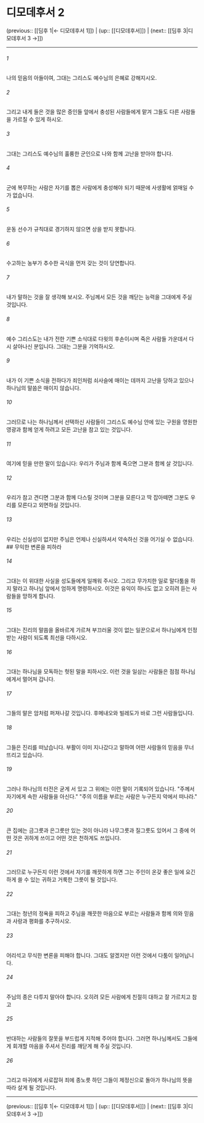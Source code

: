 # 디모데후서 2

(previous:: [[딤후 1|← 디모데후서 1]]) | (up:: [[디모데후서]]) | (next:: [[딤후 3|디모데후서 3 →]])

***




###### 1 

나의 믿음의 아들이여, 그대는 그리스도 예수님의 은혜로 강해지시오. 



###### 2 

그리고 내게 들은 것을 많은 증인들 앞에서 충성된 사람들에게 맡겨 그들도 다른 사람들을 가르칠 수 있게 하시오. 



###### 3 

그대는 그리스도 예수님의 훌륭한 군인으로 나와 함께 고난을 받아야 합니다. 



###### 4 

군에 복무하는 사람은 자기를 뽑은 사람에게 충성해야 되기 때문에 사생활에 얽매일 수가 없습니다. 



###### 5 

운동 선수가 규칙대로 경기하지 않으면 상을 받지 못합니다. 



###### 6 

수고하는 농부가 추수한 곡식을 먼저 갖는 것이 당연합니다. 



###### 7 

내가 말하는 것을 잘 생각해 보시오. 주님께서 모든 것을 깨닫는 능력을 그대에게 주실 것입니다. 



###### 8 

예수 그리스도는 내가 전한 기쁜 소식대로 다윗의 후손이시며 죽은 사람들 가운데서 다시 살아나신 분입니다. 그대는 그분을 기억하시오. 



###### 9 

내가 이 기쁜 소식을 전하다가 죄인처럼 쇠사슬에 매이는 데까지 고난을 당하고 있으나 하나님의 말씀은 매이지 않습니다. 



###### 10 

그러므로 나는 하나님께서 선택하신 사람들이 그리스도 예수님 안에 있는 구원을 영원한 영광과 함께 얻게 하려고 모든 고난을 참고 있는 것입니다. 



###### 11 

여기에 믿을 만한 말이 있습니다: 우리가 주님과 함께 죽으면 그분과 함께 살 것입니다. 



###### 12 

우리가 참고 견디면 그분과 함께 다스릴 것이며 그분을 모른다고 딱 잡아떼면 그분도 우리를 모른다고 외면하실 것입니다. 



###### 13 

우리는 신실성이 없지만 주님은 언제나 신실하셔서 약속하신 것을 어기실 수 없습니다. ## 무익한 변론을 피하라 



###### 14 

그대는 이 위대한 사실을 성도들에게 일깨워 주시오. 그리고 무가치한 일로 말다툼을 하지 말라고 하나님 앞에서 엄하게 명령하시오. 이것은 유익이 하나도 없고 오히려 듣는 사람들을 망하게 합니다. 



###### 15 

그대는 진리의 말씀을 올바르게 가르쳐 부끄러울 것이 없는 일꾼으로서 하나님에게 인정받는 사람이 되도록 최선을 다하시오. 



###### 16 

그대는 하나님을 모독하는 헛된 말을 피하시오. 이런 것을 일삼는 사람들은 점점 하나님에게서 멀어져 갑니다. 



###### 17 

그들의 말은 암처럼 퍼져나갈 것입니다. 후메내오와 빌레도가 바로 그런 사람들입니다. 



###### 18 

그들은 진리를 떠났습니다. 부활이 이미 지나갔다고 말하여 어떤 사람들의 믿음을 무너뜨리고 있습니다. 



###### 19 

그러나 하나님의 터전은 굳게 서 있고 그 위에는 이런 말이 기록되어 있습니다. "주께서 자기에게 속한 사람들을 아신다." "주의 이름을 부르는 사람은 누구든지 악에서 떠나라." 



###### 20 

큰 집에는 금그릇과 은그릇만 있는 것이 아니라 나무그릇과 질그릇도 있어서 그 중에 어떤 것은 귀하게 쓰이고 어떤 것은 천하게도 쓰입니다. 



###### 21 

그러므로 누구든지 이런 것에서 자기를 깨끗하게 하면 그는 주인이 온갖 좋은 일에 요긴하게 쓸 수 있는 귀하고 거룩한 그릇이 될 것입니다. 



###### 22 

그대는 청년의 정욕을 피하고 주님을 깨끗한 마음으로 부르는 사람들과 함께 의와 믿음과 사랑과 평화를 추구하시오. 



###### 23 

어리석고 무식한 변론을 피해야 합니다. 그대도 알겠지만 이런 것에서 다툼이 일어납니다. 



###### 24 

주님의 종은 다투지 말아야 합니다. 오히려 모든 사람에게 친절히 대하고 잘 가르치고 참고 



###### 25 

반대하는 사람들의 잘못을 부드럽게 지적해 주어야 합니다. 그러면 하나님께서도 그들에게 회개할 마음을 주셔서 진리를 깨닫게 해 주실 것입니다. 



###### 26 

그리고 마귀에게 사로잡혀 죄에 종노릇 하던 그들이 제정신으로 돌아가 하나님의 뜻을 따라 살게 될 것입니다.

***

(previous:: [[딤후 1|← 디모데후서 1]]) | (up:: [[디모데후서]]) | (next:: [[딤후 3|디모데후서 3 →]])
